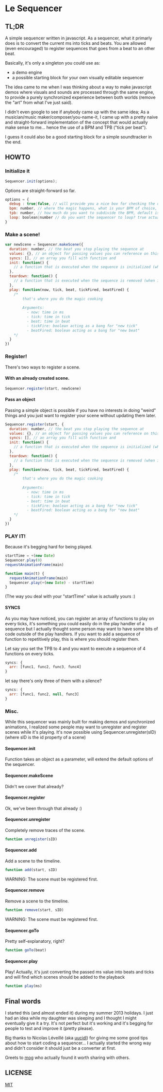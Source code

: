 # Le Sequencer

## TL;DR

A simple sequencer written in javascript.
As a sequencer, what it primarly does is to convert the current ms into ticks and beats.
You are allowed (even encouraged) to register sequences that goes from a beat to an other beat.

Basically, it's only a singleton you could use as:

  - a demo engine
  - a possible starting block for your own visually editable sequencer

The idea came to me when I was thinking about a way to make javascript demos where visuals and sounds are processed 
through the same engine, to provide a purely synchronized experience between both worlds (remove the "art" from what I've just said).

I didn't even google to see if anybody came up with the same idea; As a musician/music maker/composer/you-name-it, I came up with a pretty naive and straight-forward implementation of the concept that would actually make sense to me... hence the use of a BPM and TPB ("tick per beat"). 

I guess it could also be a good starting block for a simple soundtracker in the end.

## HOWTO

### Initialize it
```js
Sequencer.init(options);
```

Options are straight-forward so far.

```js
options = {
  debug : true|false, // will provide you a nice box for checking the current FPS and time, default is false
  bpm: number, // where the magic happens, what is your BPM of choice, default is 60
  tpb: number, // how much do you want to subdivide the BPM, default is 16
  loop: boolean|number // do you want the sequencer to loop? true actually sets it to 0-end, number is the beat you loop at default is false.
}
```

### Make a scene!

```js
var newScene = Sequencer.makeScene({
  duration: number, // the beat you stop playing the sequence at
  values: {}, // an object for passing values you can reference on this (not sure it's useful)
  syncs: [], // an array you fill with function and 
  init: function() {
    // a function that is executed when the sequence is initialized (when it starts playing)
  },
  teardown: function() {
    // a function that is executed when the sequence is removed (when it's done doing its job)
  },
  play: function(now, tick, beat, tickFired, beatFired) {
    /*
        that's where you do the magic cooking
        
        Arguments: 
          - now: time in ms
          - tick: time in tick
          - beat: time in beat
          - tickFire: boolean acting as a bang for "new tick"
          - beatFired: boolean acting as a bang for "new beat"
    */
  }
})
```

### Register! 

There's two ways to register a scene.

#### With an already created scene.

```js
Sequencer.register(start, newScene)
```

#### Pass an object

Passing a simple object is possible if you have no interests in doing "weird" things and you just want to register your scene without updating them later.

```js
Sequencer.register(start, {
  duration: number, // the beat you stop playing the sequence at
  values: {}, // an object for passing values you can reference on this (not sure it's useful)
  syncs: [], // an array you fill with function and 
  init: function() {
    // a function that is executed when the sequence is initialized (when it starts playing)
  },
  teardown: function() {
    // a function that is executed when the sequence is removed (when it's done doing its job)
  },
  play: function(now, tick, beat, tickFired, beatFired) {
    /*
        that's where you do the magic cooking
        
        Arguments: 
          - now: time in ms
          - tick: time in tick
          - beat: time in beat
          - tickFire: boolean acting as a bang for "new tick"
          - beatFired: boolean acting as a bang for "new beat"
    */
  }
})
```

### PLAY IT! 

Because it's begging hard for being played. 

```js
startTime = +(new Date)
Sequencer.play(0)
requestAnimationFrame(main)

function main(t) {
  requestAnimationFrame(main)
  Sequencer.play(+(new Date) - startTime)
}
```

(The way you deal with your "startTime" value is actually yours :)

#### SYNCS

As you may have noticed, you can register an array of functions to play on every ticks, it's something you could easily do in the play handler of a sequence but I actually thought some person may want to have some bits of code outside of the play handlers.
If you want to add a sequence of function to repetitively play, this is where you should register them.

Let say you set the TPB to 4 and you want to execute a sequence of 4 functions on every ticks.
```js
syncs: {
  arr: [func1, func2, func3, func4]
}
```
let say there's only three of them with a silence?
```js
syncs: {
  arr: [func1, func2, null, func3]
}
```
### Misc.

While this sequencer was mainly built for making demos and synchronized animations, I realized some people may want to unregister and register scenes
while it's playing. It's now possible using Sequencer.unregister(sID) (where sID is the id property of a scene)

#### Sequencer.init

Function takes an object as a parameter, will extend the default options of the sequencer.

#### Sequencer.makeScene

Didn't we cover that already? 

#### Sequencer.register

Ok, we've been through that already :)

#### Sequencer.unregister

Completely remove traces of the scene.

```js
function unregister(sID)
```

#### Sequencer.add

Add a scene to the timeline.

```js
function add(start, sID)
```

WARNING: The scene must be registered first.

#### Sequencer.remove

Remove a scene to the timeline.

```js
function remove(start, sID)
```

WARNING: The scene must be registered first.

#### Sequencer.goTo

Pretty self-explanatory, right?

```js
function goTo(beat)
```

#### Sequencer.play

Play! Actually, it's just converting the passed ms value into beats and ticks and will find which scenes should be added to the playback

```js
function play(ms)
```

## Final words

I started this (and almost ended it) during my summer 2013 holidays.
I just had an idea while my daughter was sleeping and I thought I might eventually give it a try.
It's not perfect but it's working and it's begging for people to test and improve it (pretty please).

Big thanks to Nicolas Léveillé (aka [uucidl](https://github.com/uucidl)) for giving me some good tips about how to start coding a sequencer... I actually started the wrong way and didn't consider it should just be a converter at first.

Greets to [mog](https://github.com/mog) who actually found it worth sharing with others.

## LICENSE

[MIT](http://kaneel.mit-license.org/)